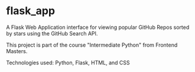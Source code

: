 # flask_app

A Flask Web Application interface for viewing popular GitHub Repos sorted by stars using the GitHub Search API.

This project is part of the course "Intermediate Python" from Frontend Masters.

Technologies used: Python, Flask, HTML, and CSS
